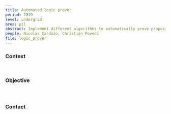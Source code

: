 ```yaml
---
title: Automated logic prover
period: 2019
level: undergrad
area: pil
abstract: Implement different algorithms to automatically prove propositional logic formulas
people: Nicolas Cardozo, Christian Poveda
file: logic_prover
---
```


### Context

 
### Objective

### 
 
### Contact
